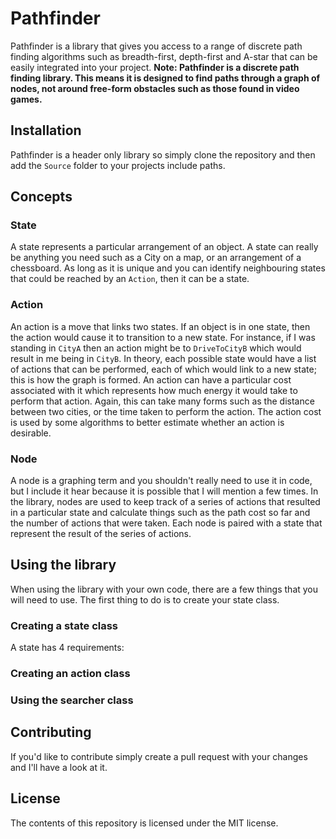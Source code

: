 # Pathfinder
Pathfinder is a library that gives you access to a range of discrete path finding algorithms such as breadth-first, depth-first and A-star that can be easily integrated into your project. __Note: Pathfinder is a discrete path finding library. This means it is designed to find paths through a graph of nodes, not around free-form obstacles such as those found in video games.__

## Installation
Pathfinder is a header only library so simply clone the repository and then add the `Source` folder to your projects include paths.

## Concepts
### State
A state represents a particular arrangement of an object. A state can really be anything you need such as a City on a map, or an arrangement of a chessboard. As long as it is unique and you can identify neighbouring states that could be reached by an `Action`, then it can be a state.

### Action
An action is a move that links two states. If an object is in one state, then the action would cause it to transition to a new state. For instance, if I was standing in `CityA` then an action might be to `DriveToCityB` which would result in me being in `CityB`. In theory, each possible state would have a list of actions that can be performed, each of which would link to a new state; this is how the graph is formed. An action can have a particular cost associated with it which represents how much energy it would take to perform that action. Again, this can take many forms such as the distance between two cities, or the time taken to perform the action. The action cost is used by some algorithms to better estimate whether an action is desirable.

### Node
A node is a graphing term and you shouldn't really need to use it in code, but I include it hear because it is possible that I will mention a few times. In the library, nodes are used to keep track of a series of actions that resulted in a particular state and calculate things such as the path cost so far and the number of actions that were taken. Each node is paired with a state that represent the result of the series of actions.

## Using the library
When using the library with your own code, there are a few things that you will need to use. The first thing to do is to create your state class.

### Creating a state class
A state has 4 requirements:

### Creating an action class

### Using the searcher class

## Contributing
If you'd like to contribute simply create a pull request with your changes and I'll have a look at it.

## License
The contents of this repository is licensed under the MIT license.
